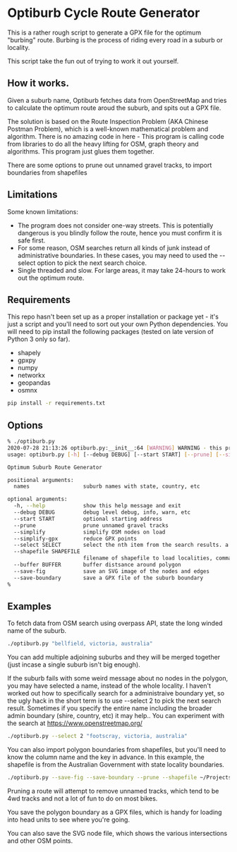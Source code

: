# Optiburb Cycle Route Generator

This is a rather rough script to generate a GPX file for the optimum
"burbing" route.  Burbing is the process of riding every road in a
suburb or locality.

This script take the fun out of trying to work it out yourself.

## How it works.

Given a suburb name, Optiburb fetches data from OpenStreetMap and
tries to calculate the optimum route aroud the suburb, and spits out a
GPX file.

The solution is based on the Route Inspection Problem (AKA Chinese
Postman Problem), which is a well-known mathematical problem and
algorithm.  There is no amazing code in here - This program is calling
code from libraries to do all the heavy lifting for OSM, graph theory
and algorithms.  This program just glues them together.

There are some options to prune out unnamed gravel tracks, to import
boundaries from shapefiles

## Limitations

Some known limitations:

* The program does not consider one-way streets.  This is potentially
  dangerous is you blindly follow the route, hence you must confirm it
  is safe first.
* For some reason, OSM searches return all kinds of junk instead of
  administrative boundaries.  In these cases, you may need to used the
  --select option to pick the next search choice.
* Single threaded and slow.  For large areas, it may take 24-hours to
  work out the optimum route.

## Requirements

This repo hasn't been set up as a proper installation or package yet -
it's just a script and you'll need to sort out your own Python
dependencies.  You will need to pip install the following
packages (tested on late version of Python 3 only so far).

* shapely
* gpxpy
* numpy
* networkx
* geopandas
* osmnx

```bash
pip install -r requirements.txt
```

## Options

```bash
% ./optiburb.py
2020-07-28 21:13:26 optiburb.py:__init__:64 [WARNING] WARNING - this program does not consider the direction of one-way roads or other roads that may be not suitable for your mode of transport. You must confirm the path safe for yourself
usage: optiburb.py [-h] [--debug DEBUG] [--start START] [--prune] [--simplify] [--simplify-gpx] [--select SELECT] [--shapefile SHAPEFILE] [--buffer BUFFER] [--save-fig] [--save-boundary] ...

Optimum Suburb Route Generator

positional arguments:
  names                 suburb names with state, country, etc

optional arguments:
  -h, --help            show this help message and exit
  --debug DEBUG         debug level debug, info, warn, etc
  --start START         optional starting address
  --prune               prune unnamed gravel tracks
  --simplify            simplify OSM nodes on load
  --simplify-gpx        reduce GPX points
  --select SELECT       select the nth item from the search results. a truely awful hack because i cant work out how to search for administrative boundaries.
  --shapefile SHAPEFILE
                        filename of shapefile to load localities, comma separated by the column to match on
  --buffer BUFFER       buffer distsance around polygon
  --save-fig            save an SVG image of the nodes and edges
  --save-boundary       save a GPX file of the suburb boundary
% 
```


## Examples

To fetch data from OSM search using overpass API, state the long winded name of the suburb.

```bash
./optiburb.py "bellfield, victoria, australia"
```

You can add multiple adjoining suburbs and they will be merged
together (just incase a single suburb isn't big enough).

If the suburb fails with some weird message about no nodes in the
polygon, you may have selected a name, instead of the whole locality.
I haven't worked out how to specifically search for a administraive
boundary yet, so the ugly hack in the short term is to use --select 2
to pick the next search result.  Sometimes if you specify the entire
name including the broader admin boundary (shire, country, etc) it may
help.. You can experiment with the search at https://www.openstreetmap.org/

```bash
./optiburb.py --select 2 "footscray, victoria, australia"
```

You can also import polygon boundaries from shapefiles, but you'll
need to know the column name and the key in advance.  In this example,
the shapefile is from the Australian Government with state locality
boundaries.

```bash
./optiburb.py --save-fig --save-boundary --prune --shapefile ~/Projects/gis/VIC_LOCALITY_POLYGON_shp,vic_loca_2 KEW
```

Pruning a route will attempt to remove unnamed tracks, which tend to
be 4wd tracks and not a lot of fun to do on most bikes.

You save the polygon boundary as a GPX files, which is handy for
loading into head units to see where you're going.

You can also save the SVG node file, which shows the various
intersections and other OSM points.
